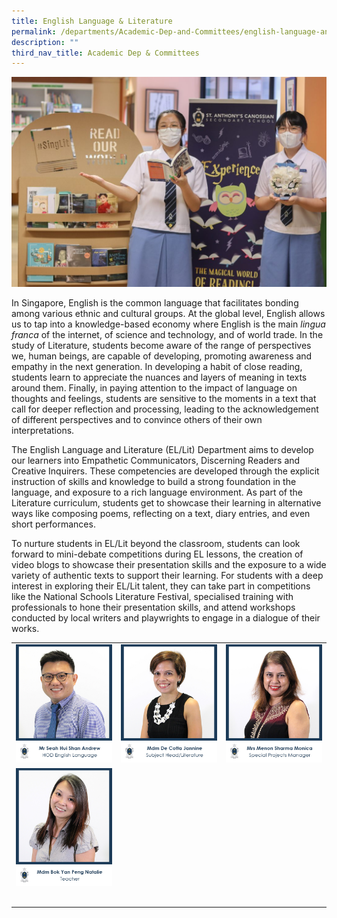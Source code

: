 ```yaml
---
title: English Language & Literature
permalink: /departments/Academic-Dep-and-Committees/english-language-and-literature/
description: ""
third_nav_title: Academic Dep & Committees
---
```

![](/images/Departments/Academic%20Dep%20&%20Comittee/ENGLISH%20LANGUAGE%20&%20LITERATURE/IMG_0583-1024x683.jpg)

In Singapore, English is the common language that facilitates bonding among various ethnic and cultural groups. At the global level, English allows us to tap into a knowledge-based economy where English is the main _lingua franca_ of the internet, of science and technology, and of world trade. In the study of Literature, students become aware of the range of perspectives we, human beings, are capable of developing, promoting awareness and empathy in the next generation. In developing a habit of close reading, students learn to appreciate the nuances and layers of meaning in texts around them. Finally, in paying attention to the impact of language on thoughts and feelings, students are sensitive to the moments in a text that call for deeper reflection and processing, leading to the acknowledgement of different perspectives and to convince others of their own interpretations.

The English Language and Literature (EL/Lit) Department aims to develop our learners into Empathetic Communicators, Discerning Readers and Creative Inquirers. These competencies are developed through the explicit instruction of skills and knowledge to build a strong foundation in the language, and exposure to a rich language environment. As part of the Literature curriculum, students get to showcase their learning in alternative ways like composing poems, reflecting on a text, diary entries, and even short performances.

To nurture students in EL/Lit beyond the classroom, students can look forward to mini-debate competitions during EL lessons, the creation of video blogs to showcase their presentation skills and the exposure to a wide variety of authentic texts to support their learning. For students with a deep interest in exploring their EL/Lit talent, they can take part in competitions like the National Schools Literature Festival, specialised training with professionals to hone their presentation skills, and attend workshops conducted by local writers and playwrights to engage in a dialogue of their works.

|   |   |   |
|---|---|---|
| ![](/images/Departments/Academic%20Dep%20&%20Comittee/ENGLISH%20LANGUAGE%20&%20LITERATURE/1_Mr-Seah-Hui-Shan-Andrew.jpg)  | ![](/images/Departments/Academic%20Dep%20&%20Comittee/ENGLISH%20LANGUAGE%20&%20LITERATURE/2_MDM-DE-COTTA-JANNINE.jpg)  |![](/images/Departments/Academic%20Dep%20&%20Comittee/ENGLISH%20LANGUAGE%20&%20LITERATURE/3_MRS-MENON-SHARMA-MONICA.jpg)  |
|  ![](/images/Departments/Academic%20Dep%20&%20Comittee/ENGLISH%20LANGUAGE%20&%20LITERATURE/4_MDM-NATALIE-BOK-YAN-PENG-1.jpg)  |   |   |
|   |   |   |
|   |   |   |
|   |   |   |
|   |   |   |
|   |   |   |